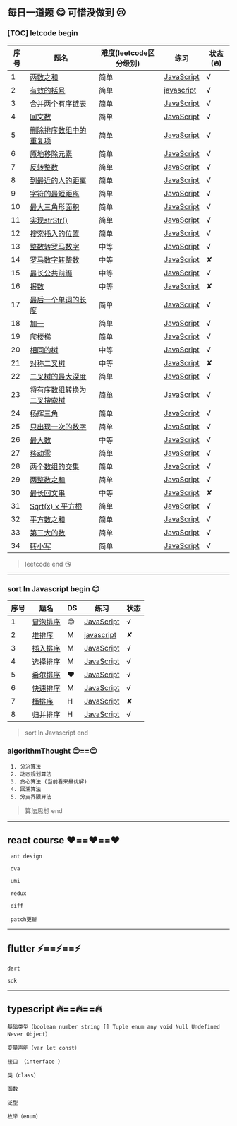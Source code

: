 ## 每日一道题    :yum:    可惜没做到   :cry:

### [TOC] letcode begin
 序号 | 题名 | 难度(leetcode区分级别) | 练习 |状态 (:fire:)  
---|---|---|---|---
 1 | [两数之和](https://leetcode.com/problems/two-sum/) | 简单 | [JavaScript](https://github.com/StrangeClow/leetcode_JS/blob/master/leetcode/twoSum.js) | √
 2 | [有效的括号](https://leetcode.com/problems/valid-parentheses/) | 简单 | [javascript](https://github.com/StrangeClow/leetcode_JS/blob/master/leetcode/isValidBrackets.js) |  √
 3 | [合并两个有序链表](https://leetcode.com/problems/merge-two-sorted-lists/) | 简单 | [JavaScript](https://github.com/StrangeClow/leetcode_JS/blob/master/leetcode/mergeTwoList.js) | √
 4 | [回文数](https://leetcode.com/problems/palindrome-number/) | 简单 | [JavaScript](https://github.com/StrangeClow/leetcode_JS/blob/master/leetcode/palindrome-number.js) | √
 5 | [删除排序数组中的重复项](https://leetcode.com/problems/remove-duplicates-from-sorted-list/) | 简单 | [JavaScript](https://github.com/StrangeClow/leetcode_JS/blob/master/leetcode/removeDuplicates.js) | √
 6 | [原地移除元素](https://leetcode.com/problems/remove-element/) | 简单 | [JavaScript](https://github.com/StrangeClow/leetcode_JS/blob/master/leetcode/removeElement.js) | √
 7 | [反转整数](https://leetcode.com/problems/reverse-integer/) | 简单 | [JavaScript](https://github.com/StrangeClow/leetcode_JS/blob/master/leetcode/reverse-integer.js) | √
 8 | [到最近的人的距离](https://leetcode.com/problems/max-consecutive-ones/) | 简单 | [JavaScript](https://github.com/StrangeClow/leetcode_JS/blob/master/leetcode/maxConsecutiveOnes.js) |  √
 9 | [字符的最短距离]() | 简单 | [JavaScript](https://github.com/StrangeClow/leetcode_JS/blob/master/leetcode/shortestToChar.js) |  √
 10 | [最大三角形面积]() | 简单 | [JavaScript](https://github.com/StrangeClow/leetcode_JS/blob/master/leetcode/implementStrStr.js) |  √
 11 | [实现strStr()](https://leetcode.com/problems/implement-strstr/) | 简单 | [JavaScript](https://github.com/StrangeClow/leetcode_JS/blob/master/leetcode/implementStrStr.js) |  √
 12 | [搜索插入的位置]() | 简单 | [JavaScript](https://github.com/StrangeClow/leetcode_JS/blob/master/leetcode/plusOne.js) | √
 13 | [整数转罗马数字](https://leetcode.com/problems/integer-to-roman/) | 中等 | [JavaScript](https://github.com/StrangeClow/leetcode_JS/blob/master/leetcode/intTransRoman.js) |  √
 14 | [罗马数字转整数]() | 中等 | [JavaScript]() |  ✘
 15 | [最长公共前缀](https://leetcode.com/problems/longest-common-prefix/) | 中等 | [JavaScript](https://github.com/StrangeClow/leetcode_JS/blob/master/leetcode/longestCoomenprefix.js) |   √
 16 | [报数]() | 中等 | [JavaScript](https://github.com/StrangeClow/leetcode_JS/blob/master/leetcode/count12321.js) |  ✘
 17 | [最后一个单词的长度](https://leetcode.com/problems/length-of-last-word/) | 简单 | [JavaScript](https://github.com/StrangeClow/leetcode_JS/blob/master/leetcode/lengthOfLastWord.js) |  √
 18 | [加一](https://leetcode.com/problems/plus-one/) | 简单 | [JavaScript](https://github.com/StrangeClow/leetcode_JS/blob/master/leetcode/plusOne.js) |  √
 19 | [爬楼梯](https://leetcode.com/problems/climbing-stairs/) | 简单 | [JavaScript](https://github.com/StrangeClow/leetcode_JS/blob/master/leetcode/climbStairs.js) |   √
 20 | [相同的树](https://leetcode.com/problems/same-tree/) | 中等 | [JavaScript](https://github.com/StrangeClow/leetcode_JS/blob/master/leetcode/sametree.js) |  √
 21 | [对称二叉树]() | 中等 | [JavaScript]() |  ✘
 22 | [二叉树的最大深度](https://leetcode.com/problems/maximum-depth-of-binary-tree/) | 简单 | [JavaScript](https://github.com/StrangeClow/leetcode_JS/blob/master/leetcode/maxDepth.js) | √
 23 | [将有序数组转换为二叉搜索树](https://leetcode.com/problems/convert-sorted-array-to-binary-search-tree/) | 简单 | [JavaScript](https://github.com/StrangeClow/leetcode_JS/blob/master/leetcode/sortedArrrayToBST.js) |  √
 24 | [杨辉三角]() | 简单 | [JavaScript](https://github.com/StrangeClow/leetcode_JS/blob/master/leetcode/pascals-triangle.js) |   √
 25 | [只出现一次的数字](https://leetcode.com/problems/single-number/) | 简单 | [JavaScript](https://github.com/StrangeClow/leetcode_JS/blob/master/leetcode/singleNumber.js) |  √
 26 | [最大数](https://leetcode-cn.com/problems/largest-number/?utm_source=LCUS&utm_medium=ip_redirect&utm_campaign=transfer2china) | 中等 | [JavaScript](https://github.com/StrangeClow/leetcode_JS/blob/master/leetcode/largestNumber.js) |  √
 27 | [移动零](https://leetcode-cn.com/problems/move-zeroes/) | 简单 | [JavaScript](https://github.com/StrangeClow/leetcode_JS/blob/master/leetcode/movezeros.js) |  √
 28 | [两个数组的交集](https://leetcode.com/problems/intersection-of-two-arrays/) | 简单 | [JavaScript](https://github.com/StrangeClow/leetcode_JS/blob/master/leetcode/intersectionTwoArray.js) |   √
 29 | [两整数之和](https://leetcode.com/problems/sum-of-two-integers/) | 简单 | [JavaScript](https://github.com/StrangeClow/leetcode_JS/blob/master/leetcode/twoIntegersSum.js) |  √
 30 | [最长回文串]() | 中等 | [JavaScript]() |  ✘
 31 | [Sqrt(x) x 平方根](https://leetcode.com/problems/sqrtx/) | 简单 | [JavaScript](https://github.com/StrangeClow/leetcode_JS/blob/master/leetcode/sqrt(x).js) |  √
 32 | [平方数之和]() | 简单 | [JavaScript](https://github.com/StrangeClow/leetcode_JS/blob/master/leetcode/sumOfSquareNumbers.js) |  √
 33 | [第三大的数](https://leetcode.com/problems/third-maximum-number/) | 简单 | [JavaScript](https://github.com/StrangeClow/leetcode_JS/blob/master/leetcode/thirdMax.js) |  √
 34 | [转小写](https://leetcode.com/problems/to-lower-case/) | 简单 | [JavaScript](https://github.com/StrangeClow/leetcode_JS/blob/master/leetcode/toLowerCase.js) |  √
 
 
 
> leetcode end   :kissing_heart:


***

### sort In Javascript begin  :blush:
 序号 | 题名 | DS | 练习 |状态  
---|---|---|---|---
 1 | [冒泡排序]() | :blush: | [JavaScript](https://github.com/StrangeClow/leetcode_JS/blob/master/sort_in_JS/Bubble_Sort.js) | √
 2 | [堆排序]() | M | [javascript](https://github.com/StrangeClow/leetcode_JS/blob/master/sort_in_JS/HeapSort.js) |  ✘
 3 | [插入排序]() | M | [JavaScript](https://github.com/StrangeClow/leetcode_JS/blob/master/sort_in_JS/Insertion_Sort.js) | √
 4 | [选择排序]() | M | [JavaScript](https://github.com/StrangeClow/leetcode_JS/blob/master/sort_in_JS/Select_Sort.js) | √
 5 | [希尔排序]() | :heart: | [JavaScript](https://github.com/StrangeClow/leetcode_JS/blob/master/sort_in_JS/Shell_sort.js) | √
 6 | [快速排序]() | M | [JavaScript](https://github.com/StrangeClow/leetcode_JS/blob/master/sort_in_JS/quickSort.js) |  √
 7 | [桶排序]() | H | [JavaScript]() | ✘
 8 | [归并排序]() | H | [JavaScript](https://github.com/StrangeClow/leetcode_JS/blob/master/sort_in_JS/mergeSort.js) |  √

 
 


> sort In Javascript end


 ###  algorithmThought :blush:==:blush:
     
     1. 分治算法
     2. 动态规划算法
     3. 贪心算法 (当前看来最优解)
     4. 回溯算法 
     5. 分支界限算法

> 算法思想 end

***

## react course  :heart:==:heart:==:heart:

     ant design

     dva

     umi

     redux

     diff

     patch更新

      

  


***

## flutter :zap:==:zap:==:zap:

    dart

    sdk

***

## typescript :fire:==:fire:==:fire:

    基础类型（boolean number string [] Tuple enum any void Null Undefined Never Object）

    变量声明（var let const）

    接口 （interface ）

    类（class）

    函数

    泛型

    枚举（enum）




